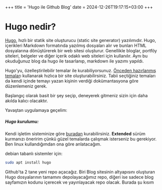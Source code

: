 +++
title = 'Hugo ile Github Blog'
date = 2024-12-26T19:17:15+03:00
+++

# Hugo nedir?
[Hugo](https://gohugo.io/), hızlı bir statik site oluşturucu (static site generator) yazılımıdır. Hugo, içerikleri Markdown formatında yazılmış dosyaları alır ve bunları HTML dosyalarına dönüştürerek bir web sitesi oluşturur. Genellikle bloglar, portföy siteleri, belgeler ve diğer içerik odaklı web siteleri için kullanılır.
Aynı bu okuduğunuz blog da hugo ile tasarlanıp, markdown ile yazımı yapıldı.
    
Hugo'yu, özelleştirilebilir temalar ile kurabiliyorsunuz. [Önceden hazırlanmış temalar](https://themes.gohugo.io/)ı kullanarak hızlıca bir site oluşturabilirsiniz. Tabii seçtiğiniz temaları da kendi içinde temayı yazan kişinin verdiği dokümantasyona göre düzenlemeniz gerek.

Başlangıç olarak basit bir şey seçip, deneyerek gitmeniz sizin için daha akılda kalıcı olacaktır.

Yavaştan uygulamaya geçelim:

##### Hugo kurulumu:

Kendi işletim sisteminize göre [buradan](https://gohugo.io/installation/) kurabilirsiniz. **Extended** sürüm kurmanızı öneririm çünkü güzel temalarda çalışmak isterseniz bu gerekiyor.
Ben linux kullandığımdan ona göre anlatacağım.

debian tabanlı sistemler için:
```bash
sudo apt install hugo
```
Github'ta 2 tane yeni repo açacağız. Biri Blog sitesinin altyapısını oluşturan Hugo dosyalarının tamamını depolayacağımız repo, diğeri ise sadece blog sayfamızın kodunu içerecek ve yayınlayacak repo olacak. Burada şu kısım   

